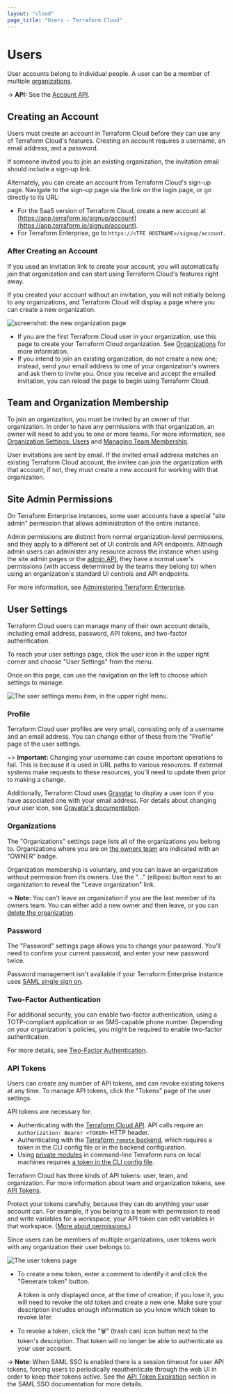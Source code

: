 ```yaml
---
layout: "cloud"
page_title: "Users - Terraform Cloud"
---
```


[organizations]: ./organizations.html
[teams]: ./teams.html
[invite]: ./organizations.html#users
[owners]: ./teams.html#the-owners-team

# Users

User accounts belong to individual people. A user can be a member of multiple [organizations][].

-> **API:** See the [Account API](../api/account.html).

## Creating an Account

Users must create an account in Terraform Cloud before they can use any of Terraform Cloud's features. Creating an account requires a username, an email address, and a password.

If someone invited you to join an existing organization, the invitation email should include a sign-up link.

Alternately, you can create an account from Terraform Cloud's sign-up page. Navigate to the sign-up page via the link on the login page, or go directly to its URL:

- For the SaaS version of Terraform Cloud, create a new account at [https://app.terraform.io/signup/account](https://app.terraform.io/signup/account).
- For Terraform Enterprise, go to `https://<TFE HOSTNAME>/signup/account`.

### After Creating an Account

If you used an invitation link to create your account, you will automatically join that organization and can start using Terraform Cloud's features right away.

If you created your account without an invitation, you will not initially belong to any organizations, and Terraform Cloud will display a page where you can create a new organization.

![screenshot: the new organization page](./images/org-new.png)

- If you are the first Terraform Cloud user in your organization, use this page to create your Terraform Cloud organization. See [Organizations][] for more information.
- If you intend to join an existing organization, do not create a new one; instead, send your email address to one of your organization's owners and ask them to invite you. Once you receive and accept the emailed invitation, you can reload the page to begin using Terraform Cloud.

## Team and Organization Membership

To join an organization, you must be invited by an owner of that organization. In order to have any permissions with that organization, an owner will need to add you to one or more teams. For more information, see [Organization Settings: Users][invite] and [Managing Team Membership](./teams.html#managing-team-membership).  <!-- permissions -->

User invitations are sent by email. If the invited email address matches an existing Terraform Cloud account, the invitee can join the organization with that account; if not, they must create a new account for working with that organization.

## Site Admin Permissions

On Terraform Enterprise instances, some user accounts have a special "site admin" permission that allows administration of the entire instance.

Admin permissions are distinct from normal organization-level permissions, and they apply to a different set of UI controls and API endpoints. Although admin users can administer any resource across the instance when using the site admin pages or the [admin API](../api/admin/index.html), they have a normal user's permissions (with access determined by the teams they belong to) when using an organization's standard UI controls and API endpoints.

For more information, see [Administering Terraform Enterprise](/docs/enterprise/admin/index.html).

## User Settings

Terraform Cloud users can manage many of their own account details, including email address, password, API tokens, and two-factor authentication.

To reach your user settings page, click the user icon in the upper right corner and choose "User Settings" from the menu.

Once on this page, can use the navigation on the left to choose which settings to manage.

![The user settings menu item, in the upper right menu.](./images/user-settings.png)

### Profile

Terraform Cloud user profiles are very small, consisting only of a username and an email address. You can change either of these from the "Profile" page of the user settings.

~> **Important:** Changing your username can cause important operations to fail. This is because it is used in URL paths to various resources. If external systems make requests to these resources, you'll need to update them prior to making a change.

Additionally, Terraform Cloud uses [Gravatar](http://en.gravatar.com) to display a user icon if you have associated one with your email address. For details about changing your user icon, see [Gravatar's documentation](http://en.gravatar.com/support/).

### Organizations

The "Organizations" settings page lists all of the organizations you belong to. Organizations where you are on [the owners team][owners] are indicated with an "OWNER" badge.

Organization membership is voluntary, and you can leave an organization without permission from its owners. Use the "..." (ellipsis) button next to an organization to reveal the "Leave organization" link.

-> **Note:** You can't leave an organization if you are the last member of its owners team. You can either add a new owner and then leave, or you can [delete the organization](./organizations.html#general).

### Password

The "Password" settings page allows you to change your password. You'll need to confirm your current password, and enter your new password twice.

Password management isn't available if your Terraform Enterprise instance uses [SAML single sign on](/docs/enterprise/saml/index.html).

### Two-Factor Authentication

For additional security, you can enable two-factor authentication, using a TOTP-compliant application or an SMS-capable phone number. Depending on your organization's policies, you might be required to enable two-factor authentication.

For more details, see [Two-Factor Authentication](./2fa.html).

### API Tokens

Users can create any number of API tokens, and can revoke existing tokens at any time. To manage API tokens, click the "Tokens" page of the user settings.

API tokens are necessary for:

- Authenticating with the [Terraform Cloud API](../api/index.html). API calls require an `Authorization: Bearer <TOKEN>` HTTP header.
- Authenticating with the [Terraform `remote` backend](/docs/backends/types/remote.html), which requires a token in the CLI config file or in the backend configuration.
- Using [private modules](../registry/using.html) in command-line Terraform runs on local machines requires [a token in the CLI config file](../registry/using.html#configuration).

Terraform Cloud has three kinds of API tokens: user, team, and organization. For more information about team and organization tokens, see [API Tokens](./api-tokens.html).

Protect your tokens carefully, because they can do anything your user account can. For example, if you belong to a team with permission to read and write variables for a workspace, your API token can edit variables in that workspace. ([More about permissions.](/docs/cloud/users-teams-organizations/permissions.html)) <!-- permissions -->

Since users can be members of multiple organizations, user tokens work with any organization their user belongs to.

![The user tokens page](./images/user-tokens.png)

- To create a new token, enter a comment to identify it and click the "Generate token" button.

    A token is only displayed once, at the time of creation; if you lose it, you will need to revoke the old token and create a new one. Make sure your description includes enough information so you know which token to revoke later.
- To revoke a token, click the "🗑" (trash can) icon button next to the token's description. That token will no longer be able to authenticate as your user account.

-> **Note**: When SAML SSO is enabled there is a session timeout for user API tokens, forcing users to periodically reauthenticate through the web UI in order to keep their tokens active. See the [API Token Expiration](/docs/enterprise/saml/login.html#api-token-expiration) section in the SAML SSO documentation for more details.
